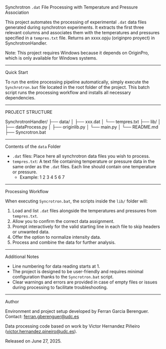 Synchrotron `.dat` File Processing with Temperature and Pressure Association

This project automates the processing of experimental `.dat` data files generated during synchrotron experiments. It extracts the first three relevant columns and associates them with the temperatures and pressures specified in a `tempres.txt` file. 
Returns an xxxx.opju (originpro proyect) in SynchrotronHandler.

Note: This project requires Windows because it depends on OriginPro, which is only available for Windows systems.

---

Quick Start

To run the entire processing pipeline automatically, simply execute the `Synchrotron.bat` file located in the root folder of the project. This batch script runs the processing workflow and installs all necessary dependencies.

---

PROJECT STRUCTURE

SynchrotronHandler/
├── data/
│   ├── xxx.dat
│   └── tempres.txt
├── lib/
│   ├── dataProcess.py
│   ├── originlib.py
│   └── main.py
│   └── README.md
├── Syncrotron.bat

---

Contents of the `data` Folder

- `.dat` files: Place here all synchrotron data files you wish to process.
- `tempres.txt`: A text file containing temperature or pressure data in the same order as the `.dat` files. Each line should contain one temperature or pressure.
    - Example:
        1
        2
        3
        4
        5
        6
        7

---

Processing Workflow

When executing `Syncrotron.bat`, the scripts inside the `lib/` folder will:

1. Load and list `.dat` files alongside the temperatures and pressures from `tempres.txt`.
2. Allow you to confirm the correct data assignment.
3. Prompt interactively for the valid starting line in each file to skip headers or unwanted data.
4. Offer the option to normalize intensity data.
5. Process and combine the data for further analysis.

---

Additional Notes

- Line numbering for data reading starts at 1.
- The project is designed to be user-friendly and requires minimal configuration thanks to the `Syncrotron.bat` script.
- Clear warnings and errors are provided in case of empty files or issues during processing to facilitate troubleshooting.

---

Author

Environment and project setup developed by Ferran Garcia Berenguer.
Contact: ferran.gberenguer@udc.es

Data processing code based on work by Victor Hernandez Piñeiro (victor.hernandez.pineiro@udc.es).

Released on June 27, 2025.
